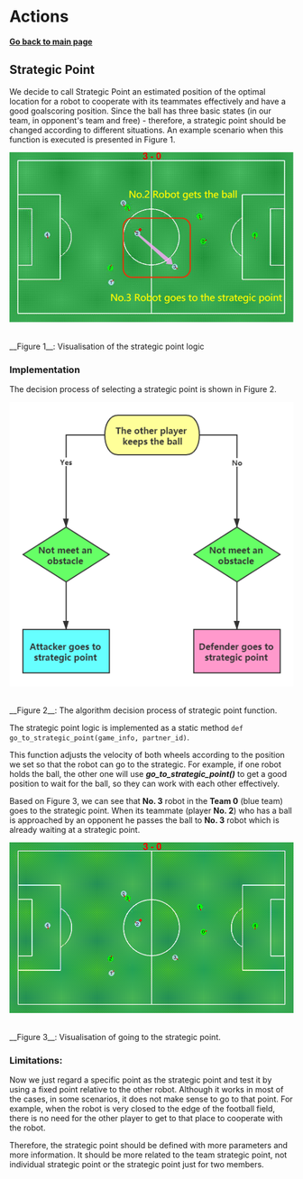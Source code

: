 # **Actions**

**[Go back to main page](../../Documentation.md)**

## Strategic Point

We decide to call Strategic Point an estimated position of the optimal location for a robot to cooperate with its teammates effectively and have a good goalscoring position. 
Since the ball has three basic states (in our team, in opponent's team and free) - therefore, a strategic point should be changed according to different situations. 
An example scenario when this function is executed is presented in Figure 1.

<p align="center">
   <img src="../../Images/Go_To_Strategic_Point.png" /><br><br>
</p>
__Figure 1__: Visualisation of the strategic point logic
 

### Implementation

The decision process of selecting a strategic point is shown in Figure 2.

<p align="center">
   <img src="../../Images/Go_To_Strategic_Point_flow.png" /><br><br>
</p>
__Figure 2__: The algorithm decision process of strategic point function.

The strategic point logic is implemented as a static method ```def go_to_strategic_point(game_info, partner_id)```.

This function adjusts the velocity of both wheels according to the position we set so that the robot can go to the strategic. For example, if one robot holds the ball, the other one will use ***go_to_strategic_point()*** to get a good position to wait for the ball, so they can work with each other effectively.

Based on Figure 3, we can see that **No. 3** robot in the **Team 0** (blue team) goes to the strategic point. When its teammate (player **No. 2**) who has a ball is approached by an opponent he passes the ball to **No. 3** robot which is already waiting at a strategic point.

<p align="center">
   <img src="../../Images/Go_To_Strategic_Point.gif" /><br><br>
</p>
__Figure 3__: Visualisation of going to the strategic point.


### Limitations:

Now we just regard a specific point as the strategic point and test it by using a fixed point relative to the other robot. 
Although it works in most of the cases, in some scenarios, it does not make sense to go to that point. 
For example, when the robot is very closed to the edge of the football field, there is no need for the other player to get to that place to cooperate with the robot. 

Therefore, the strategic point should be defined with more parameters and more information. It should be more related to the team strategic point, not individual strategic point or the strategic point just for two members.
